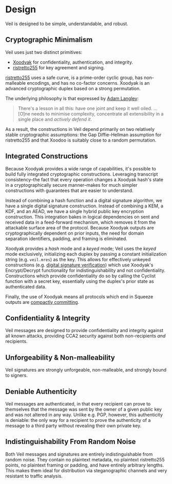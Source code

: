 # Design

Veil is designed to be simple, understandable, and robust.

## Cryptographic Minimalism

Veil uses just two distinct primitives:

* [Xoodyak][xoodyak] for confidentiality, authentication, and integrity.
* [ristretto255][r255] for key agreement and signing.

[ristretto255][r255-why] uses a safe curve, is a prime-order cyclic group, has non-malleable encodings, and has no
co-factor concerns. Xoodyak is an advanced cryptographic duplex based on a strong permutation.

The underlying philosophy is that expressed by [Adam Langley][agl]:

> There's a lesson in all this: have one joint and keep it well oiled. … \[O\]ne needs to minimise
> complexity, concentrate all extensibility in a single place and _actively defend it_.

As a result, the constructions in Veil depend primarily on two relatively stable cryptographic assumptions: the Gap
Diffie-Hellman assumption for ristretto255 and that Xoodoo is suitably close to a random permutation.

## Integrated Constructions

Because Xoodyak provides a wide range of capabilities, it's possible to build fully integrated cryptographic
constructions. Leveraging transcript consistency–the fact that every operation changes a Xoodyak hash's state in a
cryptographically secure manner–makes for much simpler constructions with guarantees that are easier to understand.

Instead of combining a hash function and a digital signature algorithm, we have a single digital signature construction.
Instead of combining a KEM, a KDF, and an AEAD, we have a single hybrid public key encryption construction. This
integration bakes in logical dependencies on sent and received data in a feed-forward mechanism, which removes it from
the attackable surface area of the protocol. Because Xoodyak outputs are cryptographically dependent on prior inputs,
the need for domain separation identifiers, padding, and framing is eliminated.

Xoodyak provides a _hash_ mode and a _keyed_ mode; Veil uses the _keyed_ mode exclusively, initializing each duplex by
passing a constant initialization string (e.g. `veil.mres`) as the key. This allows for effectively unkeyed
constructions (e.g. [digital signature verification](design/schnorr.md)) which use Xoodyak's
$\text{Encrypt}$/$\text{Decrypt}$ functionality for indistinguishability and not confidentiality. Constructions which
provide confidentiality do so by calling the $\text{Cyclist}$ function with a secret key, essentially using the duplex's
prior state as authenticated data.

Finally, the use of Xoodyak means all protocols which end in $\text{Squeeze}$ outputs are [compactly committing][cce].

## Confidentiality & Integrity

Veil messages are designed to provide confidentiality and integrity against all known attacks, providing CCA2
security against both non-recipients _and_ recipients. 

## Unforgeability & Non-malleability

Veil signatures are strongly unforgeable, non-malleable, and strongly bound to signers.

## Deniable Authenticity

Veil messages are authenticated, in that every recipient can prove to themselves that the message was sent by the owner
of a given public key and was not altered in any way. Unlike e.g. PGP, however, this authenticity is deniable: the only
way for a recipient to prove the authenticity of a message to a third party without revealing their own private key.

## Indistinguishability From Random Noise

Both Veil messages and signatures are entirely indistinguishable from random noise. They contain no plaintext metadata,
no plaintext ristretto255 points, no plaintext framing or padding, and have entirely arbitrary lengths. This makes them
ideal for distribution via steganographic channels and very resistant to traffic analysis.

[r255]: https://ristretto.group

[r255-why]: https://ristretto.group/why_ristretto.html

[keccak]: https://keccak.team/third_party.html

[agl]: https://www.imperialviolet.org/2016/05/16/agility.html

[cce]: https://eprint.iacr.org/2017/664.pdf

[xoodyak]: https://csrc.nist.gov/CSRC/media/Projects/lightweight-cryptography/documents/finalist-round/updated-spec-doc/xoodyak-spec-final.pdf